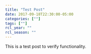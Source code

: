 ```yaml
---
title: "Test Post"
date: 2017-09-18T22:30:00-05:00
categories: [""]
tags: [""]
rcl_year: ""
rcl_season: ""
---
```


This is a test post to verify functionality.

